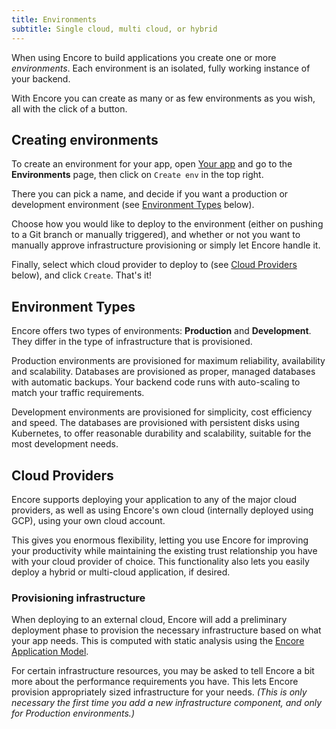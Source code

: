 ```yaml
---
title: Environments
subtitle: Single cloud, multi cloud, or hybrid
---
```


When using Encore to build applications you create one or more *environments*.
Each environment is an isolated, fully working instance of your backend.

With Encore you can create as many or as few environments as you wish,
all with the click of a button.

## Creating environments

To create an environment for your app, open [Your app](https://app.encore.dev) and go to the **Environments** page,
then click on `Create env` in the top right.

There you can pick a name, and decide if you want a production
or development environment (see [Environment Types](#environment-types) below).

Choose how you would like to deploy to the environment (either on pushing
to a Git branch or manually triggered), and whether or not you want to manually approve infrastructure provisioning or simply let Encore handle it.

Finally, select which cloud provider to deploy to (see [Cloud Providers](#cloud-providers) below),
and click `Create`. That's it!

## Environment Types

Encore offers two types of environments: **Production** and **Development**.
They differ in the type of infrastructure that is provisioned.

Production environments are provisioned for maximum reliability, availability and scalability.
Databases are provisioned as proper, managed databases with automatic backups.
Your backend code runs with auto-scaling to match your traffic requirements.

Development environments are provisioned for simplicity, cost efficiency and speed.
The databases are provisioned with persistent disks using Kubernetes, to offer
reasonable durability and scalability, suitable for the most development needs.

## Cloud Providers

Encore supports deploying your application to any of the major cloud providers,
as well as using Encore's own cloud (internally deployed using GCP), using your own cloud account.

This gives you enormous flexibility, letting you use Encore for improving your productivity
while maintaining the existing trust relationship you have with your cloud provider of choice.
This functionality also lets you easily deploy a hybrid or multi-cloud application, if desired.

### Provisioning infrastructure

When deploying to an external cloud, Encore will add a preliminary deployment phase
to provision the necessary infrastructure based on what your app needs.
This is computed with static analysis using the [Encore Application Model](/docs/application-model).

For certain infrastructure resources, you may be asked to tell Encore a bit more about the performance requirements
you have. This lets Encore provision appropriately sized infrastructure for your needs.
*(This is only necessary the first time you add a new infrastructure component, and only for Production environments.)*
